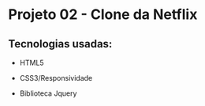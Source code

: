 # Projeto 02 - Clone da Netflix

## Tecnologias usadas:

- HTML5

- CSS3/Responsividade

- Biblioteca Jquery

  
